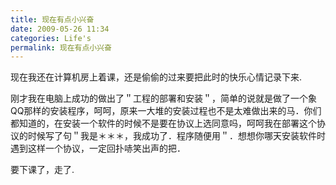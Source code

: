 ```yaml
---
title: 现在有点小兴奋 
date: 2009-05-26 11:34
categories: Life's
permalink: 现在有点小兴奋 
---
```


现在我还在计算机房上着课，还是偷偷的过来要把此时的快乐心情记录下来.

刚才我在电脑上成功的做出了＂工程的部署和安装＂，简单的说就是做了一个象QQ那样的安装程序，呵呵，原来一大堆的安装过程也不是太难做出来的马．你们都知道的，在安装一个软件的时候不是要在协议上选同意吗，呵呵我在部署这个协议的时候写了句＂我是＊＊＊，我成功了．程序随便用＂．想想你哪天安装软件时遇到这样一个协议，一定回扑哧笑出声的把．

要下课了，走了.